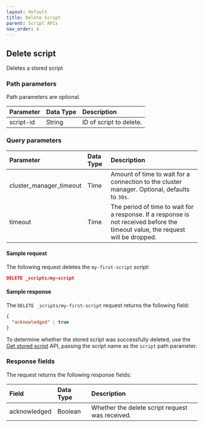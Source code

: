 ```yaml
---
layout: default
title: Delete Script
parent: Script APIs
nav_order: 4
---
```


## Delete script

Deletes a stored script

### Path parameters

Path parameters are optional. 

| Parameter | Data Type | Description | 
:--- | :--- | :---
| script-id | String | ID of script to delete. |

### Query parameters

| Parameter | Data Type | Description | 
:--- | :--- | :---
| cluster_manager_timeout | Time | Amount of time to wait for a connection to the cluster manager. Optional, defaults to `30s`. |
| timeout | Time | The period of time to wait for a response. If a response is not received before the timeout value, the request will be dropped.

#### Sample request

The following request deletes the `my-first-script` script:

````json
DELETE _scripts/my-script
````

#### Sample response

The `DELETE _scripts/my-first-script` request returns the following field:

````json
{
  "acknowledged" : true
}
````

To determine whether the stored script was successfully deleted, use the [Get stored script]({{site.url}}{{site.baseurl}}/api-reference/script-apis/get-stored-script/) API, passing the script name as the `script` path parameter.

### Response fields

The <HTTP METHOD> <endpoint> request returns the following response fields:

| Field | Data Type | Description | 
:--- | :--- | :---
| acknowledged | Boolean | Whether the delete script request was received. |